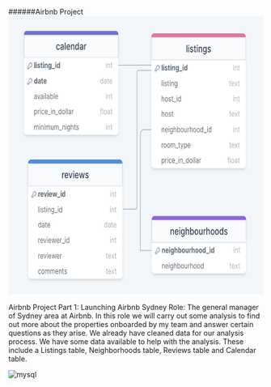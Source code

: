 ######Airbnb Project
<img src="./Airbnb_sydney_data_tables.png" alt="Airbnb_sydney_data_tables" width="550" height="550"/>

Airbnb Project Part 1: Launching Airbnb Sydney
Role: The general manager of Sydney area at Airbnb. In this role we will carry out some analysis to find out more about the properties onboarded by my team and answer certain questions as they arise.
We already have cleaned data for our analysis process. We have some data available to help with the analysis. These include a Listings table, Neighborhoods table, Reviews table and Calendar table.


<img src="https://cdn.jsdelivr.net/gh/devicons/devicon/icons/mysql/mysql-plain-wordmark.svg" alt="mysql" width="40" height="40"/>